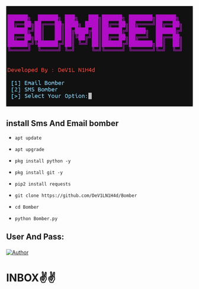 <img src="Img.jpg">

## install Sms And Email bomber


* `apt update`

* `apt upgrade`

* `pkg install python -y`

* `pkg install git -y`

* `pip2 install requests`

* `git clone https://github.com/DeV1LN1H4d/Bomber`

* `cd Bomber`

* `python Bomber.py`


## User And Pass:<p align="center">
<a href="https://Facebook.com/DevilNihad/"><img title="Author" src="https://img.shields.io/badge/Author-Dev1L%20N1H4d-red"></a>

# INBOX✌️✌️

